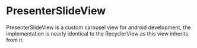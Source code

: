 # PresenterSlideView
PresenterSlideView is a custom carousel view for android development, the implementation is nearly identical to the RecyclerView as this view inherits from it.
